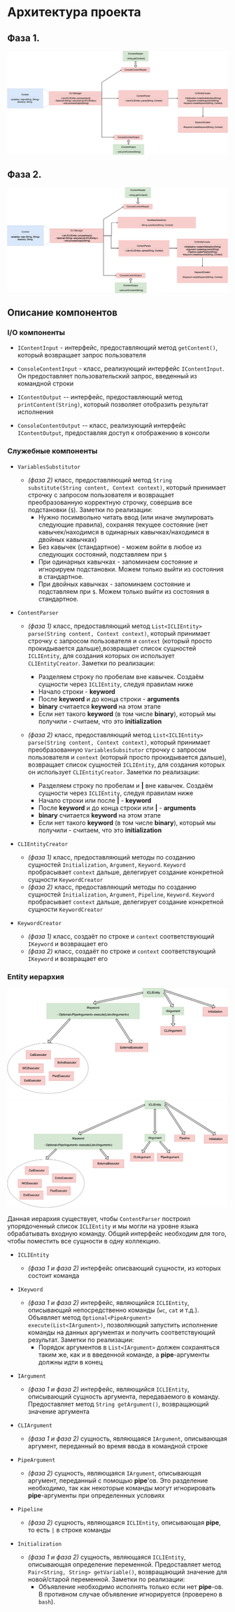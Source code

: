 # Архитектура проекта

## Фаза 1.
![phase1](pictures/phase1.png)
## Фаза 2.
![phase2](pictures/phase2.png)

## Описание компонентов

### I/O компоненты

* `IContentInput` - интерфейс, предоставляющий метод `getContent()`, который возвращает запрос пользователя


* `ConsoleContentInput` - класс, реализующий интерфейс `IContentInput`. Он предоставляет пользовательский запрос, введенный из командной строки

* `IContentOutput` -- интерфейс, предоставляющий метод `printContent(String)`, который позволяет отобразить результат исполнения

* `ConsoleContentOutput` -- класс, реализующий интерфейс `IContentOutput`, предоставляя доступ к отображению в консоли

### Служебные компоненты

* `VariablesSubstitutor`
    - *(фаза 2)* класс, предоставляющий метод `String substitute(String content, Context context)`, который принимает строчку с запросом пользователя и возвращает преобразованную корректную строчку, совершив все подстановки (`$`). Заметки по реализации:
        + Нужно посимвольно читать ввод (или иначе эмулировать следующие правила), сохраняя текущее состояние (нет кавычек/находимся в одинарных кавычках/находимся в двойных кавычках)
        + Без кавычек (стандартное) - можем войти в любое из следующих состояний, подставляем при `$`
        + При одинарных кавычках - запоминаем состояние и игнорируем подстановки. Можем только выйти из состояния в стандартное.
        + При двойных кавычках - запоминаем состояние и подставляем при `$`. Можем только выйти из состояния в стандартное.


* `ContentParser` 
    - *(фаза 1)* класс, предоставляющий метод `List<ICLIEntity> parse(String content, Context context)`, который принимает строчку с запросом пользователя и `context` (который просто прокидывается дальше),возвращает список сущностей `ICLIEntity`, для создания которых он использует `CLIEntityCreator`. Заметки по реализации:
        + Разделяем строку по пробелам вне кавычек. Создаём сущности через `ICLIEntity`, следуя правилам ниже
        + Начало строки - **keyword**
        + После **keyword** и до конца строки - **arguments**
        + **binary** считается **keyword** на этом этапе
        + Если нет такого **keyword** (в том числе **binary**), который мы получили - считаем, что это **initialization** 

    - *(фаза 2)* класс, предоставляющий метод `List<ICLIEntity> parse(String content, Context context)`, который принимает преобразованную `VariablesSubsitutor` строчку с запросом пользователя и `context` (который просто прокидывается дальше), возвращает список сущностей `ICLIEntity`, для создания которых он использует `CLIEntityCreator`. Заметки по реализации:
        + Разделяем строку по пробелам и **|** вне кавычек. Создаём сущности через `ICLIEntity`, следуя правилам ниже
        + Начало строки или после **|** - **keyword**
        + После **keyword** и до конца строки или **|** - **arguments**
        + **binary** считается **keyword** на этом этапе
        + Если нет такого **keyword** (в том числе **binary**), который мы получили - считаем, что это **initialization** 


* `CLIEntityCreator`
    - *(фаза 1)* класс, предоставляющий методы по созданию сущностей `Initialization`, `Argument`, `Keyword`. `Keyword` пробрасывает `context` дальше, делегирует создание конкретной сущности `KeywordCreator`
    - *(фаза 2)* класс, предоставляющий методы по созданию сущностей `Initialization`, `Argument`, `Pipeline`, `Keyword`. `Keyword` пробрасывает `context` дальше, делегирует создание конкретной сущности `KeywordCreator`


* `KeywordCreator` 
    - *(фаза 1)* класс, создаёт по строке и `context` соответствующий `IKeyword` и возвращает его
    - *(фаза 2)* класс, создаёт по строке и `context` соответствующий `IKeyword` и возвращает его

### Entity иерархия
![phase1](pictures/phase1_ICLIEntity.png)
![phase2](pictures/phase2_ICLIEntity.png)

Данная иерархия существует, чтобы `ContentParser` построил упорядоченный список `ICLIEntity` и мы могли на уровне языка обрабатывать входную команду. Общий интерфейс необходим для того, чтобы поместить все сущности в одну коллекцию.

* `ICLIEntity`
    - *(фаза 1 и фаза 2)* интерфейс описвающий сущности, из которых состоит команда

* `IKeyword`
    - *(фаза 1 и фаза 2)* интерфейс, являющийся `ICLIEntity`, описывающий непосредственно команды (`wc`, `cat` и т.д.). Объявляет метод `Optional<PipeArgument> execute(List<IArgument>)`, позволяющий запустить исполнение команды на данных аргументах и получить соответствующий результат. Заметки по реализации:
        + Порядок аргументов в `List<IArgument>` должен сохраняться таким же, как и в введенной команде, а **pipe**-аргументы должны идти в конец

* `IArgument` 
    - *(фаза 1 и фаза 2)* интерфейс, являющийся `ICLIEntity`, описывающий сущность аргумента, передаваемого в команду. Предоставляет метод `String getArgument()`, возвращающий значение аргумента

* `CLIArgument`
    - *(фаза 1 и фаза 2)* сущность, являющаяся `IArgument`, описывающая аргумент, переданный во время ввода в командной строке

*  `PipeArgument`
    - *(фаза 2)* сущность, являющаяся `IArgument`, описывающая аргумент, переданный с помощью **pipe**'ов. Это разделение необходимо, так как некоторые команды могут игнорировать **pipe**-аргументы при определенных условиях

*  `Pipeline`
    - *(фаза 2)* сущность, являющаяся `ICLIEntity`, описывающая **pipe**, то есть `|` в строке команды

* `Initialization`
    - *(фаза 1 и фаза 2)* сущность, являющаяся `ICLIEntity`, описывающая определение переменной. Предоставляет метод `Pair<String, String> getVariable()`, возвращающий значение для новой/старой переменной. Заметки по реализации:
        + Объявление необходимо исполнять только если нет **pipe**-ов. В противном случае объявление игнорируется (проверено в `bash`).